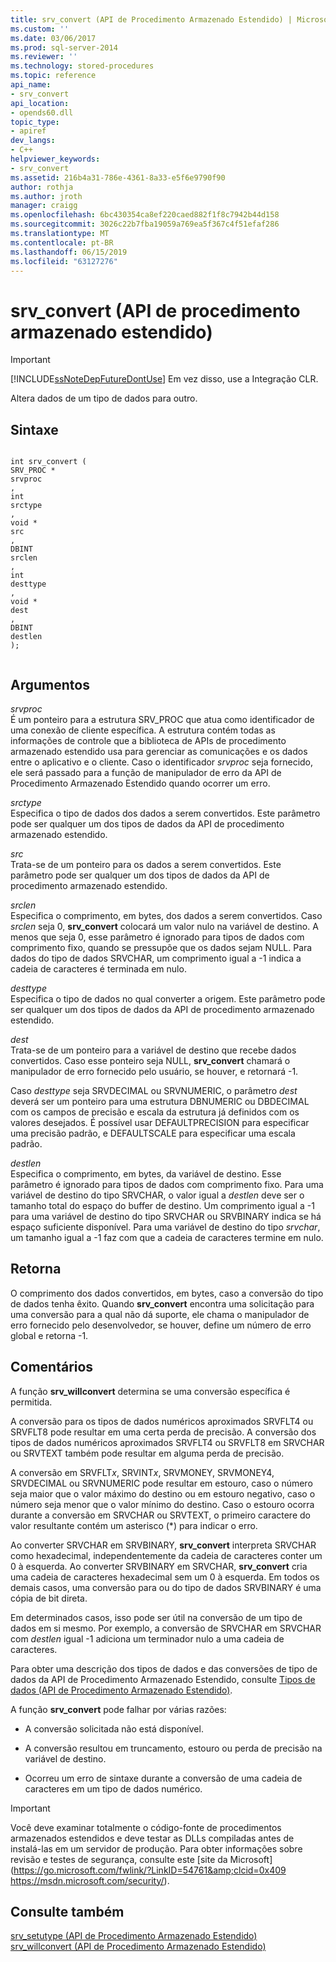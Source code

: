 ```yaml
---
title: srv_convert (API de Procedimento Armazenado Estendido) | Microsoft Docs
ms.custom: ''
ms.date: 03/06/2017
ms.prod: sql-server-2014
ms.reviewer: ''
ms.technology: stored-procedures
ms.topic: reference
api_name:
- srv_convert
api_location:
- opends60.dll
topic_type:
- apiref
dev_langs:
- C++
helpviewer_keywords:
- srv_convert
ms.assetid: 216b4a31-786e-4361-8a33-e5f6e9790f90
author: rothja
ms.author: jroth
manager: craigg
ms.openlocfilehash: 6bc430354ca8ef220caed882f1f8c7942b44d158
ms.sourcegitcommit: 3026c22b7fba19059a769ea5f367c4f51efaf286
ms.translationtype: MT
ms.contentlocale: pt-BR
ms.lasthandoff: 06/15/2019
ms.locfileid: "63127276"
---
```

# <a name="srvconvert-extended-stored-procedure-api"></a>srv_convert (API de procedimento armazenado estendido)
    
> [!IMPORTANT]  
>  [!INCLUDE[ssNoteDepFutureDontUse](../../includes/ssnotedepfuturedontuse-md.md)] Em vez disso, use a Integração CLR.  
  
 Altera dados de um tipo de dados para outro.  
  
## <a name="syntax"></a>Sintaxe  
  
```  
  
int srv_convert (  
SRV_PROC *  
srvproc  
,  
int  
srctype  
,  
void *  
src  
,  
DBINT  
srclen  
,  
int  
desttype  
,  
void *  
dest  
,  
DBINT  
destlen  
);  
  
```  
  
## <a name="arguments"></a>Argumentos  
 *srvproc*  
 É um ponteiro para a estrutura SRV_PROC que atua como identificador de uma conexão de cliente específica. A estrutura contém todas as informações de controle que a biblioteca de APIs de procedimento armazenado estendido usa para gerenciar as comunicações e os dados entre o aplicativo e o cliente. Caso o identificador *srvproc* seja fornecido, ele será passado para a função de manipulador de erro da API de Procedimento Armazenado Estendido quando ocorrer um erro.  
  
 *srctype*  
 Especifica o tipo de dados dos dados a serem convertidos. Este parâmetro pode ser qualquer um dos tipos de dados da API de procedimento armazenado estendido.  
  
 *src*  
 Trata-se de um ponteiro para os dados a serem convertidos. Este parâmetro pode ser qualquer um dos tipos de dados da API de procedimento armazenado estendido.  
  
 *srclen*  
 Especifica o comprimento, em bytes, dos dados a serem convertidos. Caso *srclen* seja 0, **srv_convert** colocará um valor nulo na variável de destino. A menos que seja 0, esse parâmetro é ignorado para tipos de dados com comprimento fixo, quando se pressupõe que os dados sejam NULL. Para dados do tipo de dados SRVCHAR, um comprimento igual a -1 indica a cadeia de caracteres é terminada em nulo.  
  
 *desttype*  
 Especifica o tipo de dados no qual converter a origem. Este parâmetro pode ser qualquer um dos tipos de dados da API de procedimento armazenado estendido.  
  
 *dest*  
 Trata-se de um ponteiro para a variável de destino que recebe dados convertidos. Caso esse ponteiro seja NULL, **srv_convert** chamará o manipulador de erro fornecido pelo usuário, se houver, e retornará -1.  
  
 Caso *desttype* seja SRVDECIMAL ou SRVNUMERIC, o parâmetro *dest* deverá ser um ponteiro para uma estrutura DBNUMERIC ou DBDECIMAL com os campos de precisão e escala da estrutura já definidos com os valores desejados. É possível usar DEFAULTPRECISION para especificar uma precisão padrão, e DEFAULTSCALE para especificar uma escala padrão.  
  
 *destlen*  
 Especifica o comprimento, em bytes, da variável de destino. Esse parâmetro é ignorado para tipos de dados com comprimento fixo. Para uma variável de destino do tipo SRVCHAR, o valor igual a *destlen* deve ser o tamanho total do espaço do buffer de destino. Um comprimento igual a -1 para uma variável de destino do tipo SRVCHAR ou SRVBINARY indica se há espaço suficiente disponível. Para uma variável de destino do tipo *srvchar*, um tamanho igual a -1 faz com que a cadeia de caracteres termine em nulo.  
  
## <a name="returns"></a>Retorna  
 O comprimento dos dados convertidos, em bytes, caso a conversão do tipo de dados tenha êxito. Quando **srv_convert** encontra uma solicitação para uma conversão para a qual não dá suporte, ele chama o manipulador de erro fornecido pelo desenvolvedor, se houver, define um número de erro global e retorna -1.  
  
## <a name="remarks"></a>Comentários  
 A função **srv_willconvert** determina se uma conversão específica é permitida.  
  
 A conversão para os tipos de dados numéricos aproximados SRVFLT4 ou SRVFLT8 pode resultar em uma certa perda de precisão. A conversão dos tipos de dados numéricos aproximados SRVFLT4 ou SRVFLT8 em SRVCHAR ou SRVTEXT também pode resultar em alguma perda de precisão.  
  
 A conversão em SRVFLT*x*, SRVINT*x*, SRVMONEY, SRVMONEY4, SRVDECIMAL ou SRVNUMERIC pode resultar em estouro, caso o número seja maior que o valor máximo do destino ou em estouro negativo, caso o número seja menor que o valor mínimo do destino. Caso o estouro ocorra durante a conversão em SRVCHAR ou SRVTEXT, o primeiro caractere do valor resultante contém um asterisco (*) para indicar o erro.  
  
 Ao converter SRVCHAR em SRVBINARY, **srv_convert** interpreta SRVCHAR como hexadecimal, independentemente da cadeia de caracteres conter um 0 à esquerda. Ao converter SRVBINARY em SRVCHAR, **srv_convert** cria uma cadeia de caracteres hexadecimal sem um 0 à esquerda. Em todos os demais casos, uma conversão para ou do tipo de dados SRVBINARY é uma cópia de bit direta.  
  
 Em determinados casos, isso pode ser útil na conversão de um tipo de dados em si mesmo. Por exemplo, a conversão de SRVCHAR em SRVCHAR com *destlen* igual -1 adiciona um terminador nulo a uma cadeia de caracteres.  
  
 Para obter uma descrição dos tipos de dados e das conversões de tipo de dados da API de Procedimento Armazenado Estendido, consulte [Tipos de dados &#40;API de Procedimento Armazenado Estendido&#41;](data-types-extended-stored-procedure-api.md).  
  
 A função **srv_convert** pode falhar por várias razões:  
  
-   A conversão solicitada não está disponível.  
  
-   A conversão resultou em truncamento, estouro ou perda de precisão na variável de destino.  
  
-   Ocorreu um erro de sintaxe durante a conversão de uma cadeia de caracteres em um tipo de dados numérico.  
  
> [!IMPORTANT]  
>  Você deve examinar totalmente o código-fonte de procedimentos armazenados estendidos e deve testar as DLLs compiladas antes de instalá-las em um servidor de produção. Para obter informações sobre revisão e testes de segurança, consulte este [site da Microsoft](https://go.microsoft.com/fwlink/?LinkID=54761&amp;clcid=0x409 https://msdn.microsoft.com/security/).  
  
## <a name="see-also"></a>Consulte também  
 [srv_setutype &#40;API de Procedimento Armazenado Estendido&#41;](srv-setutype-extended-stored-procedure-api.md)   
 [srv_willconvert &#40;API de Procedimento Armazenado Estendido&#41;](srv-willconvert-extended-stored-procedure-api.md)  
  
  
